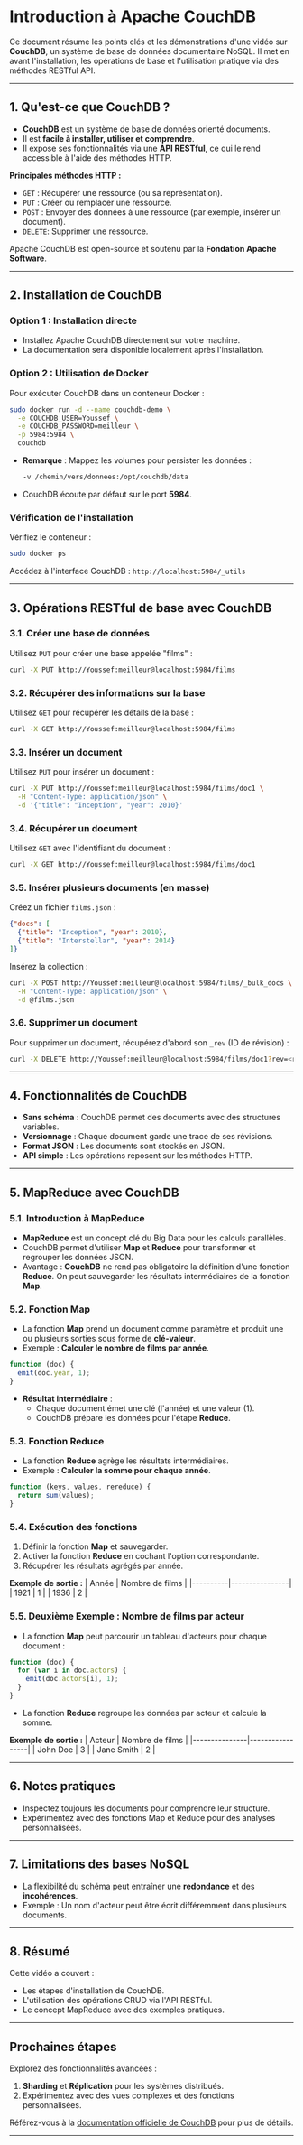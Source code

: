 # Introduction à Apache CouchDB

Ce document résume les points clés et les démonstrations d'une vidéo sur **CouchDB**, un système de base de données documentaire NoSQL. Il met en avant l'installation, les opérations de base et l'utilisation pratique via des méthodes RESTful API.

---

## 1. **Qu'est-ce que CouchDB ?**

- **CouchDB** est un système de base de données orienté documents.
- Il est **facile à installer, utiliser et comprendre**.
- Il expose ses fonctionnalités via une **API RESTful**, ce qui le rend accessible à l'aide des méthodes HTTP.

**Principales méthodes HTTP :**
- `GET`  : Récupérer une ressource (ou sa représentation).
- `PUT`  : Créer ou remplacer une ressource.
- `POST` : Envoyer des données à une ressource (par exemple, insérer un document).
- `DELETE`: Supprimer une ressource.

Apache CouchDB est open-source et soutenu par la **Fondation Apache Software**.

---

## 2. **Installation de CouchDB**

### **Option 1 : Installation directe**
- Installez Apache CouchDB directement sur votre machine.
- La documentation sera disponible localement après l'installation.

### **Option 2 : Utilisation de Docker**
Pour exécuter CouchDB dans un conteneur Docker :
```bash
sudo docker run -d --name couchdb-demo \
  -e COUCHDB_USER=Youssef \
  -e COUCHDB_PASSWORD=meilleur \
  -p 5984:5984 \
  couchdb
```
- **Remarque** : Mappez les volumes pour persister les données :
  ```bash
  -v /chemin/vers/donnees:/opt/couchdb/data
  ```
- CouchDB écoute par défaut sur le port **5984**.

### **Vérification de l'installation**
Vérifiez le conteneur :
```bash
sudo docker ps
```
Accédez à l'interface CouchDB : `http://localhost:5984/_utils`

---

## 3. **Opérations RESTful de base avec CouchDB**

### **3.1. Créer une base de données**
Utilisez `PUT` pour créer une base appelée "films" :
```bash
curl -X PUT http://Youssef:meilleur@localhost:5984/films
```

### **3.2. Récupérer des informations sur la base**
Utilisez `GET` pour récupérer les détails de la base :
```bash
curl -X GET http://Youssef:meilleur@localhost:5984/films
```

### **3.3. Insérer un document**
Utilisez `PUT` pour insérer un document :
```bash
curl -X PUT http://Youssef:meilleur@localhost:5984/films/doc1 \
  -H "Content-Type: application/json" \
  -d '{"title": "Inception", "year": 2010}'
```

### **3.4. Récupérer un document**
Utilisez `GET` avec l'identifiant du document :
```bash
curl -X GET http://Youssef:meilleur@localhost:5984/films/doc1
```

### **3.5. Insérer plusieurs documents (en masse)**
Créez un fichier `films.json` :
```json
{"docs": [
  {"title": "Inception", "year": 2010},
  {"title": "Interstellar", "year": 2014}
]}
```
Insérez la collection :
```bash
curl -X POST http://Youssef:meilleur@localhost:5984/films/_bulk_docs \
  -H "Content-Type: application/json" \
  -d @films.json
```

### **3.6. Supprimer un document**
Pour supprimer un document, récupérez d'abord son `_rev` (ID de révision) :
```bash
curl -X DELETE http://Youssef:meilleur@localhost:5984/films/doc1?rev=<revision_id>
```

---

## 4. **Fonctionnalités de CouchDB**
- **Sans schéma** : CouchDB permet des documents avec des structures variables.
- **Versionnage** : Chaque document garde une trace de ses révisions.
- **Format JSON** : Les documents sont stockés en JSON.
- **API simple** : Les opérations reposent sur les méthodes HTTP.

---

## 5. **MapReduce avec CouchDB**

### **5.1. Introduction à MapReduce**
- **MapReduce** est un concept clé du Big Data pour les calculs parallèles.
- CouchDB permet d'utiliser **Map** et **Reduce** pour transformer et regrouper les données JSON.
- Avantage : **CouchDB** ne rend pas obligatoire la définition d'une fonction **Reduce**. On peut sauvegarder les résultats intermédiaires de la fonction **Map**.

### **5.2. Fonction Map**
- La fonction **Map** prend un document comme paramètre et produit une ou plusieurs sorties sous forme de **clé-valeur**.
- Exemple : **Calculer le nombre de films par année**.
```javascript
function (doc) {
  emit(doc.year, 1);
}
```

- **Résultat intermédiaire** :
  - Chaque document émet une clé (l'année) et une valeur (1).
  - CouchDB prépare les données pour l'étape **Reduce**.

### **5.3. Fonction Reduce**
- La fonction **Reduce** agrège les résultats intermédiaires.
- Exemple : **Calculer la somme pour chaque année**.
```javascript
function (keys, values, rereduce) {
  return sum(values);
}
```

### **5.4. Exécution des fonctions**
1. Définir la fonction **Map** et sauvegarder.
2. Activer la fonction **Reduce** en cochant l'option correspondante.
3. Récupérer les résultats agrégés par année.

**Exemple de sortie :**
| Année   | Nombre de films |
|----------|----------------|
| 1921     | 1              |
| 1936     | 2              |

### **5.5. Deuxième Exemple : Nombre de films par acteur**
- La fonction **Map** peut parcourir un tableau d'acteurs pour chaque document :
```javascript
function (doc) {
  for (var i in doc.actors) {
    emit(doc.actors[i], 1);
  }
}
```
- La fonction **Reduce** regroupe les données par acteur et calcule la somme.

**Exemple de sortie :**
| Acteur        | Nombre de films |
|---------------|-----------------|
| John Doe      | 3               |
| Jane Smith    | 2               |

---

## 6. **Notes pratiques**
- Inspectez toujours les documents pour comprendre leur structure.
- Expérimentez avec des fonctions Map et Reduce pour des analyses personnalisées.

---

## 7. **Limitations des bases NoSQL**
- La flexibilité du schéma peut entraîner une **redondance** et des **incohérences**.
- Exemple : Un nom d'acteur peut être écrit différemment dans plusieurs documents.

---

## 8. **Résumé**
Cette vidéo a couvert :
- Les étapes d'installation de CouchDB.
- L'utilisation des opérations CRUD via l'API RESTful.
- Le concept MapReduce avec des exemples pratiques.

---

## **Prochaines étapes**
Explorez des fonctionnalités avancées :
1. **Sharding** et **Réplication** pour les systèmes distribués.
2. Expérimentez avec des vues complexes et des fonctions personnalisées.

Référez-vous à la [documentation officielle de CouchDB](http://couchdb.apache.org/) pour plus de détails.

---
